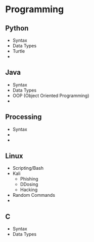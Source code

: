 # Programming
## Python
- Syntax
- Data Types
- Turtle
- 

## Java
- Syntax
- Data Types
- OOP (Object Oriented Programming)
-

## Processing
- Syntax
- 
-

## Linux
 - Scripting/Bash
 - Kali
   - Phishing
   - DDosing
   - Hacking
 - Random Commands
 - 
## C
 - Syntax
 - Data Types
